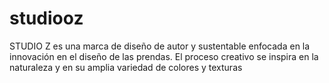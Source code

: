 # studiooz
STUDIO Z es una marca de diseño de autor y sustentable enfocada en la innovación en el diseño de las prendas. El proceso creativo se inspira en la naturaleza y en su amplia variedad de colores y texturas
